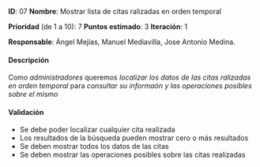 **ID**: 07
**Nombre**: Mostrar lista de citas ralizadas en orden temporal

**Prioridad** (de 1 a 10): 7
**Puntos estimado**: 3
**Iteración**: 1

**Responsable**: Ángel Mejías, Manuel Mediavilla, Jose Antonio Medina.

#### Descripción

Como *administradores* queremos *localizar los datos de las citas
ralizadas en orden temporal* para *consultar su informaón y las operaciones posibles sobre el
mismo*

#### Validación

* Se debe poder localizar cualquier cita realizada
* Los resultados de la búsqueda pueden mostrar cero o más
resultados
* Se deben mostrar todos los datos de las citas
* Se deben mostrar las operaciones posibles sobre las citas realizadas

